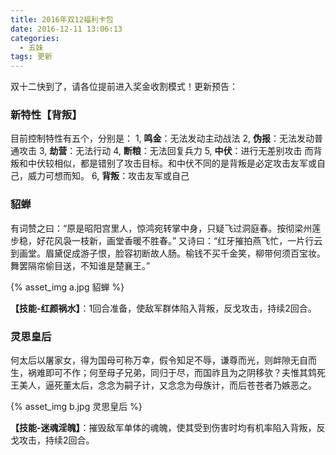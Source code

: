 ```yaml
---
title: 2016年双12福利卡包
date: 2016-12-11 13:06:13
categories: 
  - 五妹 
tags: 更新
---
```


双十二快到了，请各位提前进入奖金收割模式！更新预告：

### 新特性【背叛】

目前控制特性有五个，分别是：
  1, **鸣金**：无法发动主动战法
  2, **伪报**：无法发动普通攻击
  3, **劫营**：无法行动
  4, **断粮**：无法回复兵力
  5, **中伏**：进行无差别攻击 
而背叛和中伏较相似，都是错别了攻击目标。和中伏不同的是背叛是必定攻击友军或自己，威力可想而知。 
  6, **背叛**：攻击友军或自己

### 貂蝉

有词赞之曰：“原是昭阳宫里人，惊鸿宛转掌中身，只疑飞过洞庭春。按彻梁州莲步稳，好花风袅一枝新，画堂香暖不胜春。”
又诗曰：“红牙摧拍燕飞忙，一片行云到画堂。眉黛促成游子恨，脸容初断故人肠。榆钱不买千金笑，柳带何须百宝妆。舞罢隔帘偷目送，不知谁是楚襄王。”

{% asset_img a.jpg 貂蝉 %}

**【技能-红颜祸水】**：1回合准备，使敌军群体陷入背叛，反戈攻击，持续2回合。


### 灵思皇后

何太后以屠家女，得为国母可称万幸，假令知足不辱，谦尊而光，则衅隙无自而生，祸难即可不作；何至母子兄弟，同归于尽，而国祚且为之阴移欤？夫惟其鸩死王美人，逼死董太后，念念为嗣子计，又念念为母族计，而后苍苍者乃嫉恶之。

{% asset_img b.jpg 灵思皇后 %}

**【技能-迷魂淫魄】**：摧毁敌军单体的魂魄，使其受到伤害时均有机率陷入背叛，反戈攻击，持续2回合。